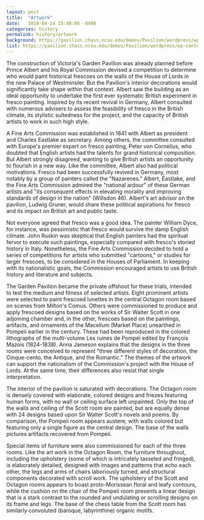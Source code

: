 ```yaml
---
layout: post
title:  "Artwork"
date:   2018-04-24 15:48:06 -0400
categories: history
permalink: history/artwork
background: https://pavilion.chass.ncsu.edu/demos/Pavilion/wordpress/wp-content/uploads/2016/02/artworkbackground.jpg
list: https://pavilion.chass.ncsu.edu/demos/Pavilion/wordpress/wp-content/uploads/2015/12/Art.jpg
---
```

The construction of Victoria's Garden Pavilion was already planned before Prince Albert and his Royal Commission devised a competition to determine who would paint historical frescoes on the walls of the House of Lords in the new Palace of Westminster. But the Pavilion's interior decorations would significantly take shape within that context. Albert saw the building as an ideal opportunity to undertake the first ever systematic British experiment in fresco painting. Inspired by its recent revival in Germany, Albert consulted with numerous advisers to assess the feasibility of fresco in the British climate, its stylistic suitedness for the project, and the capacity of British artists to work in such high style.

A Fine Arts Commission was established in 1841 with Albert as president and Charles Eastlake as secretary. Among others, the committee consulted with Europe's premier expert on fresco painting, Peter von Cornelius, who doubted that English artists had the talents for grand historical composition. But Albert strongly disagreed, wanting to give British artists an opportunity to flourish in a new way. Like the committee, Albert also had political motivations. Fresco had been successfully revived in Germany, most notably by a group of painters called the "Nazarenes." Albert, Eastlake, and the Fine Arts Commission admired the "national ardour" of these German artists and "its consequent effects in elevating morality and improving standards of design in the nation" (Willsdon 46). Albert's art advisor on the pavilion, Ludwig Gruner, would share these political aspirations for fresco and its impact on British art and public taste.

Not everyone agreed that fresco was a good idea. The painter William Dyce, for instance, was pessimistic that fresco would survive the damp English climate. John Ruskin was skeptical that English painters had the spiritual fervor to execute such paintings, especially compared with fresco's storied history in Italy. Nonetheless, the Fine Arts Commission decided to hold a series of competitions for artists who submitted "cartoons," or studies for larger frescoes, to be considered in the Houses of Parliament. In keeping with its nationalistic goals, the Commission encouraged artists to use British history and literature and subjects.

The Garden Pavilion became the private offshoot for these trials, intended to test the medium and fitness of selected artists. Eight prominent artists were selected to paint frescoed lunettes in the central Octagon room based on scenes from Milton's Comus. Others were commissioned to produce and apply frescoed designs based on the works of Sir Walter Scott in one adjoining chamber and, in the other, frescoes based on the paintings, artifacts, and ornaments of the Macellum (Market Place) unearthed in Pompeii earlier in the century. These had been reproduced in the colored lithographs of the multi-volume Les ruines de Pompéi edited by François Mazois (1824-1838). Anna Jameson explains that the designs in the three rooms were conceived to represent "three different styles of decoration, the Cinque-cento, the Antique, and the Romantic." The themes of the artwork can support the nationalism of the Commission's project with the House of Lords. At the same time, their differences also resist that single interpretation.

The interior of the pavilion is saturated with decorations. The Octagon room is densely covered with elaborate, colored designs and friezes featuring human forms, with no wall or ceiling surface left unpainted. Only the top of the walls and ceiling of the Scott room are painted, but are equally dense with 24 designs based upon Sir Walter Scott's novels and poems. By comparison, the Pompeii room appears austere, with walls colored but featuring only a single figure as the central design. The base of the walls pictures artifacts recovered from Pompeii.

Special items of furniture were also commissioned for each of the three rooms. Like the art work in the Octagon Room, the furniture throughout, including the upholstery (some of which is intricately tasseled and fringed), is elaborately detailed, designed with images and patterns that echo each other, the legs and arms of chairs laboriously turned, and structural components decorated with scroll work. The upholstery of the Scott and Octagon rooms appears to boast proto-Morissean floral and leafy contours, while the cushion on the chair of the Pompeii room presents a linear design that is a stark contrast to the rounded and undulating or scrolling designs on its frame and legs. The base of the chess table from the Scott room has similarly convoluted (baroque, labyrinthine) organic motifs.